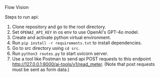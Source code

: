 Flow Vision

Steps to run api:
1. Clone repository and go to the root directory.
2. Set `OPENAI_API_KEY` in os env to use OpenAI's GPT-4o model.
3. Create and activate python virtual environment.
4. Run `pip install -r requirements.txt` to install dependencies.
5. Go to src directory using `cd src`.
6. Run `python3 routes.py` to start uvicorn server.
7. Use a tool like Postman to send api POST requests to this endpoint http://127.0.0.1:8000/ai-tools/v1/read_meter.
(Note that post requests must be sent as form data.)